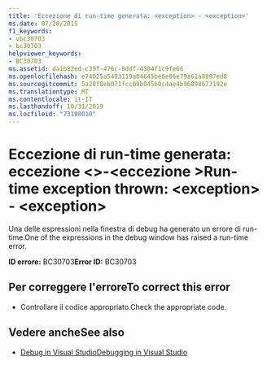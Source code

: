 ```yaml
---
title: 'Eccezione di run-time generata: <exception> - <exception>'
ms.date: 07/20/2015
f1_keywords:
- vbc30703
- bc30703
helpviewer_keywords:
- BC30703
ms.assetid: da1b82ed-c39f-476c-8ddf-4504f1c9fe66
ms.openlocfilehash: e74025a5493119a84645be6e06e79a61a8897ed8
ms.sourcegitcommit: 5a28f8eb071fcc09b045b0c4ae4b96898673192e
ms.translationtype: MT
ms.contentlocale: it-IT
ms.lasthandoff: 10/31/2019
ms.locfileid: "73198010"
---
```

# <a name="run-time-exception-thrown-exception---exception"></a><span data-ttu-id="65ae9-102">Eccezione di run-time generata: eccezione \<>-\<eccezione ></span><span class="sxs-lookup"><span data-stu-id="65ae9-102">Run-time exception thrown: \<exception> - \<exception></span></span>
<span data-ttu-id="65ae9-103">Una delle espressioni nella finestra di debug ha generato un errore di run-time.</span><span class="sxs-lookup"><span data-stu-id="65ae9-103">One of the expressions in the debug window has raised a run-time error.</span></span>  
  
 <span data-ttu-id="65ae9-104">**ID errore:** BC30703</span><span class="sxs-lookup"><span data-stu-id="65ae9-104">**Error ID:** BC30703</span></span>  
  
## <a name="to-correct-this-error"></a><span data-ttu-id="65ae9-105">Per correggere l'errore</span><span class="sxs-lookup"><span data-stu-id="65ae9-105">To correct this error</span></span>  
  
- <span data-ttu-id="65ae9-106">Controllare il codice appropriato.</span><span class="sxs-lookup"><span data-stu-id="65ae9-106">Check the appropriate code.</span></span>  
  
## <a name="see-also"></a><span data-ttu-id="65ae9-107">Vedere anche</span><span class="sxs-lookup"><span data-stu-id="65ae9-107">See also</span></span>

- [<span data-ttu-id="65ae9-108">Debug in Visual Studio</span><span class="sxs-lookup"><span data-stu-id="65ae9-108">Debugging in Visual Studio</span></span>](/visualstudio/debugger/debugger-feature-tour)
